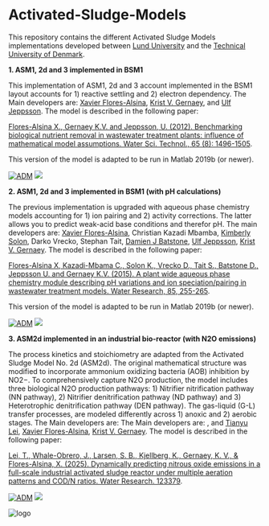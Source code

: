 # Activated-Sludge-Models

This repository contains the different Activated Sludge Models implementations developed between [Lund University](https://www.iea.lth.se/) and the [Technical University of Denmark](https://www.kt.dtu.dk/english/research/prosys).

<strong>1. ASM1, 2d and 3 implemented in BSM1 </strong>  

This implementation of ASM1, 2d and 3 account implemented in the BSM1 layout accounts for 1) reactive settling and 2) electron dependency. The Main developers are: [Xavier Flores-Alsina](https://github.com/xfalsina), [Krist V. Gernaey](https://github.com/kristgernaey), and [Ulf Jeppsson](https://github.com/ulfjeppsson). The model is described in the following paper: 

[Flores-Alsina X., Gernaey K.V. and Jeppsson, U. (2012). Benchmarking biological nutrient removal in wastewater treatment plants: influence of mathematical model assumptions. Water Sci. Technol., 65 (8): 1496-1505](https://doi.org/10.2166/wst.2012.039). 

This version of the model is adapted to be run in Matlab 2019b (or newer).

[![ADM](https://img.shields.io/badge/DOWNLOAD%20ASM1%202d%203%20in%20BSM1-990000?style=for-the-badge)](https://github.com/wwtmodels/Activated-Sludge-Models/releases/download/v1/ASM1.2d.3.in.BSM1.zip) [![](https://img.shields.io/github/downloads/wwtmodels/Activated-Sludge-Models/v1/total?color=990000&label=Downloads&style=for-the-badge)](https://github.com/wwtmodels/Activated-Sludge-Models) 

<strong>2. ASM1, 2d and 3 implemented in BSM1 (with pH calculations) </strong> 

The previous implementation is upgraded with aqueous phase chemistry models accounting for 1) ion pairing and 2) activity corrections. The latter allows you to predict weak-acid base conditions and therefor pH. The main developers are: [Xavier Flores-Alsina](https://github.com/xfalsina), Christian Kazadi Mbamba, [Kimberly Solon](https://github.com/KimberlySolon), Darko Vrecko, Stephan Tait, [Damien J Batstone](https://github.com/damienbatstone), [Ulf Jeppsson](https://github.com/ulfjeppsson), [Krist V. Gernaey](https://github.com/kristgernaey). The model is described in the following paper: 

[Flores-Alsina X, Kazadi-Mbama C., Solon K., Vrecko D., Tait S., Batstone D., Jeppsson U. and Gernaey K.V. (2015). A plant wide aqueous phase chemistry module describing pH variations and ion speciation/pairing in wastewater treatment models. Water Research, 85, 255-265](https://doi.org/10.1016/j.watres.2015.07.014). 

This version of the model is adapted to be run in Matlab 2019b (or newer).

[![ADM](https://img.shields.io/badge/DOWNLOAD%20ASM1%202d%203%20in%20BSM1%20with%20pH-990000?style=for-the-badge)](https://github.com/wwtmodels/Activated-Sludge-Models/releases/download/v3/ASM1.2d.3.pH.zip) [![](https://img.shields.io/github/downloads/wwtmodels/Activated-Sludge-Models/v2/total?color=990000&label=Downloads&style=for-the-badge)](https://github.com/wwtmodels/Activated-Sludge-Models) 

<strong>3. ASM2d implemented in an industrial bio-reactor (with N2O emissions) </strong>

The process kinetics and stoichiometry are adapted from the Activated Sludge Model No. 2d (ASM2d). The original mathematical structure was modified to incorporate ammonium oxidizing bacteria (AOB) inhibition by NO2−. To comprehensively capture N2O production, the model includes three biological N2O production pathways: 1) Nitrifier nitrification pathway (NN pathway), 2) Nitrifier denitrification pathway (ND pathway) and 3) Heterotrophic denitrification pathway (DEN pathway). The gas-liquid (G-L) transfer processes, are modeled differently across 1) anoxic and 2) aerobic stages. The Main developers are: The Main developers are: , and [Tianyu Lei](https://github.com/constianlei),  [Xavier Flores-Alsina](https://github.com/xfalsina), [Krist V. Gernaey](https://github.com/kristgernaey). The model is described in the following paper: 

[Lei, T., Whale-Obrero, J., Larsen, S. B., Kjellberg, K., Gernaey, K. V., & Flores-Alsina, X. (2025). Dynamically predicting nitrous oxide emissions in a full-scale industrial activated sludge reactor under multiple aeration patterns and COD/N ratios. Water Research. 123379](https://doi.org/10.1016/j.watres.2025.123379). 

[![ADM](https://img.shields.io/badge/DOWNLOAD%20ASM1%202d%203%20in%20BSM1%20with%20pH-990000?style=for-the-badge)](https://github.com/wwtmodels/Activated-Sludge-Models/releases/download/v2/ASM1.2d.3.pH.zip) [![](https://img.shields.io/github/downloads/wwtmodels/Activated-Sludge-Models/v2/total?color=990000&label=Downloads&style=for-the-badge)](https://github.com/wwtmodels/Activated-Sludge-Models) 



![logo](WWTMlogo.png)
